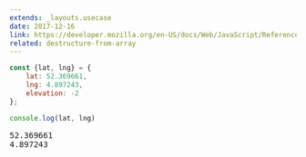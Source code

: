 ```yaml
---
extends: _layouts.usecase
date: 2017-12-16
link: https://developer.mozilla.org/en-US/docs/Web/JavaScript/Reference/Operators/Destructuring_assignment#Object_destructuring
related: destructure-from-array
---
```



```javascript
const {lat, lng} = {
    lat: 52.369661,
    lng: 4.897243,
    elevation: -2
};

console.log(lat, lng)
```
<pre class="output">
52.369661
4.897243
</pre>
